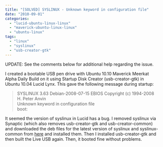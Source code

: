 ```yaml
---
title: "[SOLVED] SYSLINUX - Unknown keyword in configuration file"
date: "2010-09-01"
categories: 
  - "lucid-ubuntu-linux-linux"
  - "maverick-ubuntu-linux-linux"
  - "ubuntu-linux"
tags: 
  - "linux"
  - "syslinux"
  - "usb-creator-gtk"
---
```


UPDATE: See the comments below for additional help regarding the issue.

I created a bootable USB pen drive with Ubuntu 10.10 Maverick Meerkat Alpha Daily Build on it using Startup Disk Creator (usb-creator-gtk) in Ubuntu 10.04 Lucid Lynx. This gave the following message during startup:

> SYSLINUX 3.63 Debian-2008-07-15 EBIOS Copyright (c) 1994-2008 H. Peter Anvin  
> Unknown keyword in configuration file  
> boot:

It seemed the version of syslinux in Lucid has a bug. I removed syslinux via Synaptic (which also removes usb-creator-gtk and usb-creator-common) and downloaded the deb files for the latest version of syslinux and syslinux-common from [here](http://mirrors.kernel.org/ubuntu/pool/main/s/syslinux/) and installed them. Then I installed usb-creator-gtk and then built the Live USB again. Then, it booted fine without problems.
